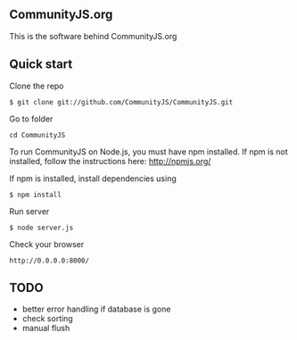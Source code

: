 ## CommunityJS.org
This is the software behind CommunityJS.org


## Quick start

Clone the repo

```
$ git clone git://github.com/CommunityJS/CommunityJS.git
```

Go to folder

```
cd CommunityJS
```

To run CommunityJS on Node.js, you must have npm installed. If npm is not installed, follow the instructions here: http://npmjs.org/


If npm is installed, install dependencies using

```
$ npm install
```

Run server

```
$ node server.js
```

Check your browser

```
http://0.0.0.0:8000/
```

## TODO
- better error handling if database is gone
- check sorting
- manual flush